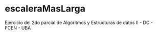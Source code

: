 # escaleraMasLarga
Ejercicio del 2do parcial de Algoritmos y Estructuras de datos II - DC - FCEN - UBA
